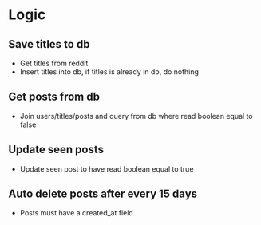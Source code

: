 # Logic

## Save titles to db

- Get titles from reddit
- Insert titles into db, if titles is already in db, do nothing

## Get posts from db

- Join users/titles/posts and query from db where read boolean equal to false

## Update seen posts

- Update seen post to have read boolean equal to true

## Auto delete posts after every 15 days

- Posts must have a created_at field
